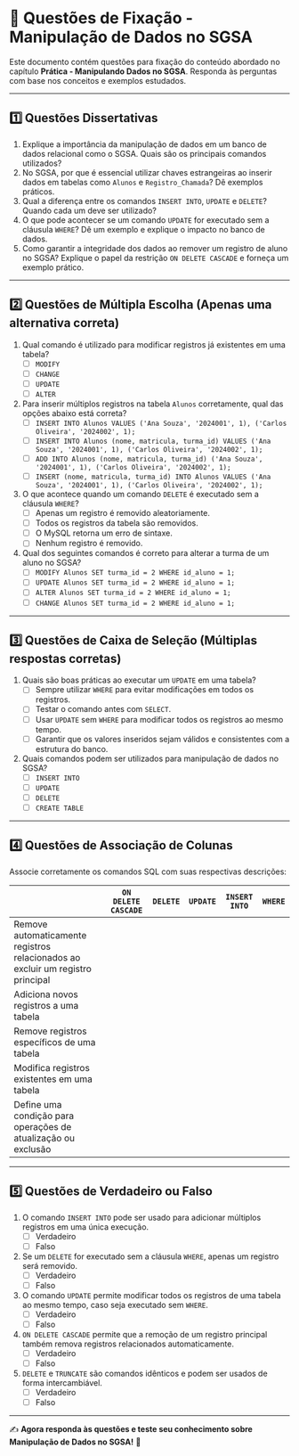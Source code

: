 # 📝 Questões de Fixação - Manipulação de Dados no SGSA

Este documento contém questões para fixação do conteúdo abordado no capítulo **Prática - Manipulando Dados no SGSA**. Responda às perguntas com base nos conceitos e exemplos estudados.

------

## **1️⃣ Questões Dissertativas**

1. Explique a importância da manipulação de dados em um banco de dados relacional como o SGSA. Quais são os principais comandos utilizados?
2. No SGSA, por que é essencial utilizar chaves estrangeiras ao inserir dados em tabelas como `Alunos` e `Registro_Chamada`? Dê exemplos práticos.
3. Qual a diferença entre os comandos `INSERT INTO`, `UPDATE` e `DELETE`? Quando cada um deve ser utilizado?
4. O que pode acontecer se um comando `UPDATE` for executado sem a cláusula `WHERE`? Dê um exemplo e explique o impacto no banco de dados.
5. Como garantir a integridade dos dados ao remover um registro de aluno no SGSA? Explique o papel da restrição `ON DELETE CASCADE` e forneça um exemplo prático.

------

## **2️⃣ Questões de Múltipla Escolha** (Apenas uma alternativa correta)

1. Qual comando é utilizado para modificar registros já existentes em uma tabela?
   -  [ ] `MODIFY`
   -  [ ] `CHANGE`
   -  [ ] `UPDATE`
   -  [ ] `ALTER`
2. Para inserir múltiplos registros na tabela `Alunos` corretamente, qual das opções abaixo está correta?
   -  [ ] `INSERT INTO Alunos VALUES ('Ana Souza', '2024001', 1), ('Carlos Oliveira', '2024002', 1);`
   -  [ ] `INSERT INTO Alunos (nome, matricula, turma_id) VALUES ('Ana Souza', '2024001', 1), ('Carlos Oliveira', '2024002', 1);`
   -  [ ] `ADD INTO Alunos (nome, matricula, turma_id) ('Ana Souza', '2024001', 1), ('Carlos Oliveira', '2024002', 1);`
   -  [ ] `INSERT (nome, matricula, turma_id) INTO Alunos VALUES ('Ana Souza', '2024001', 1), ('Carlos Oliveira', '2024002', 1);`
3. O que acontece quando um comando `DELETE` é executado sem a cláusula `WHERE`?
   -  [ ] Apenas um registro é removido aleatoriamente.
   -  [ ] Todos os registros da tabela são removidos.
   -  [ ] O MySQL retorna um erro de sintaxe.
   -  [ ] Nenhum registro é removido.
4. Qual dos seguintes comandos é correto para alterar a turma de um aluno no SGSA?
   -  [ ] `MODIFY Alunos SET turma_id = 2 WHERE id_aluno = 1;`
   -  [ ] `UPDATE Alunos SET turma_id = 2 WHERE id_aluno = 1;`
   -  [ ] `ALTER Alunos SET turma_id = 2 WHERE id_aluno = 1;`
   -  [ ] `CHANGE Alunos SET turma_id = 2 WHERE id_aluno = 1;`

------

## **3️⃣ Questões de Caixa de Seleção** (Múltiplas respostas corretas)

1. Quais são boas práticas ao executar um `UPDATE` em uma tabela?
   -  [ ] Sempre utilizar `WHERE` para evitar modificações em todos os registros.
   -  [ ] Testar o comando antes com `SELECT`.
   -  [ ] Usar `UPDATE` sem `WHERE` para modificar todos os registros ao mesmo tempo.
   -  [ ] Garantir que os valores inseridos sejam válidos e consistentes com a estrutura do banco.
2. Quais comandos podem ser utilizados para manipulação de dados no SGSA?
   -  [ ] `INSERT INTO`
   -  [ ] `UPDATE`
   -  [ ] `DELETE`
   -  [ ] `CREATE TABLE`

------

## **4️⃣ Questões de Associação de Colunas**

Associe corretamente os comandos SQL com suas respectivas descrições:

|                                                              | `ON DELETE CASCADE` | `DELETE` | `UPDATE` | `INSERT INTO` | `WHERE` |
| :----------------------------------------------------------- | :-----------------: | :------: | :------: | :-----------: | :-----: |
| Remove automaticamente registros relacionados ao excluir um registro principal |                     |          |          |               |         |
| Adiciona novos registros a uma tabela                        |                     |          |          |               |         |
| Remove registros específicos de uma tabela                   |                     |          |          |               |         |
| Modifica registros existentes em uma tabela                  |                     |          |          |               |         |
| Define uma condição para operações de atualização ou exclusão |                     |          |          |               |         |

------

## **5️⃣ Questões de Verdadeiro ou Falso**

1. O comando `INSERT INTO` pode ser usado para adicionar múltiplos registros em uma única execução.
   - [ ] Verdadeiro
   - [ ] Falso
2. Se um `DELETE` for executado sem a cláusula `WHERE`, apenas um registro será removido.
   - [ ] Verdadeiro
   - [ ] Falso
3. O comando `UPDATE` permite modificar todos os registros de uma tabela ao mesmo tempo, caso seja executado sem `WHERE`. 
   - [ ] Verdadeiro
   - [ ] Falso
4. `ON DELETE CASCADE` permite que a remoção de um registro principal também remova registros relacionados automaticamente. 
   - [ ] Verdadeiro
   - [ ] Falso
5. `DELETE` e `TRUNCATE` são comandos idênticos e podem ser usados de forma intercambiável. 
   - [ ] Verdadeiro
   - [ ] Falso

------

✍️ **Agora responda às questões e teste seu conhecimento sobre Manipulação de Dados no SGSA!** 🚀